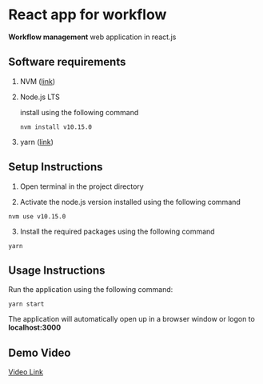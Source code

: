 # React app for workflow

**Workflow management** web application in react.js

## Software requirements

1. NVM ([link](https://github.com/creationix/nvm)) 
2. Node.js LTS
    
    install using the following command
    ```
    nvm install v10.15.0
    ```
3. yarn ([link](https://yarnpkg.com/en/docs/install#debian-stable))

## Setup Instructions
1. Open terminal in the project directory

2. Activate the node.js version installed using the following command
```
nvm use v10.15.0
```

3. Install the required packages using the following command
```
yarn
```

## Usage Instructions
Run the application using the following command:
```
yarn start
```

The application will automatically open up in a browser window or logon to **localhost:3000**

## Demo Video
[Video Link](https://drive.google.com/file/d/10OH2VzSU6BpPkY0vtPmzkoKR5CLATYa4/view?usp=drive_web)
